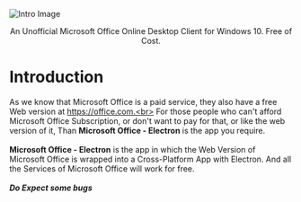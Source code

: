 ![Intro Image](https://user-images.githubusercontent.com/68941022/110233697-b6bc4a80-7f4b-11eb-82f1-db68eecfe517.png)
<p align="center"> An Unofficial Microsoft Office Online Desktop Client for Windows 10. Free of Cost.</p>

# Introduction
As we know that Microsoft Office is a paid service, they also have a free Web version at https://office.com.<br> For those people who can't afford Microsoft Office Subscription, or don't want to pay for that, or like the web version of it, Than <b>Microsoft Office - Electron</b> is the app you require. <br><br>
  <b>Microsoft Office - Electron</b> is the app in which the Web Version of Microsoft Office is wrapped into a Cross-Platform App with Electron. And all the Services of Microsoft Office will work for free.
<br>
<br>
<i><b>Do Expect some bugs</b></i>
